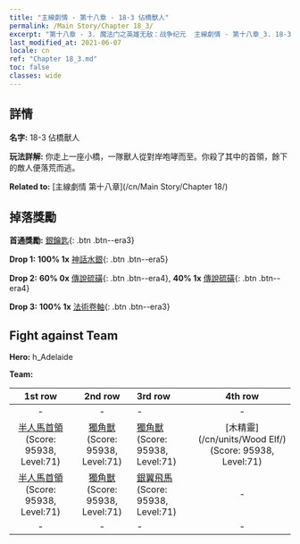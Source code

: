 ```yaml
---
title: "主線劇情 - 第十八章 - 18-3 佔橋獸人"
permalink: /Main Story/Chapter 18_3/
excerpt: "第十八章 - 3. 魔法门之英雄无敌：战争纪元  主線劇情 - 第十八章_3. 18-3 佔橋獸人"
last_modified_at: 2021-06-07
locale: cn
ref: "Chapter 18_3.md"
toc: false
classes: wide
---
```


## 詳情

 **名字:** 18-3 佔橋獸人

 **玩法詳解:** 你走上一座小橋，一隊獸人從對岸咆哮而至。你殺了其中的首領，餘下的敵人便落荒而逃。

 **Related to:** [主線劇情 第十八章](/cn/Main Story/Chapter 18/)

## 掉落獎勵

 **首通獎勵:** [銀鑰匙](/cn/Items/con_693/){: .btn .btn--era3}

 **Drop 1:** **100% 1x** [神話水銀](/cn/Items/mat_63/){: .btn .btn--era5}

 **Drop 2:** **60% 0x** [傳說硫磺](/cn/Items/mat_57/){: .btn .btn--era4}, **40% 1x** [傳說硫磺](/cn/Items/mat_57/){: .btn .btn--era4}

 **Drop 3:** **100% 1x** [法術卷軸](/cn/Items/con_694/){: .btn .btn--era3}


## Fight against Team
 **Hero:** h_Adelaide

 **Team:**


  | 1st row | 2nd row | 3rd row | 4th row |
  |:----:|:----:|:----|:----:|
  | - | - | - | - |
  | [半人馬首領](/cn/units/Centaur/) (Score: 95938, Level:71)  | [獨角獸](/cn/units/Unicorn/) (Score: 95938, Level:71)  | [獨角獸](/cn/units/Unicorn/) (Score: 95938, Level:71)  | [木精靈](/cn/units/Wood Elf/) (Score: 95938, Level:71)  |
  | [半人馬首領](/cn/units/Centaur/) (Score: 95938, Level:71)  | [獨角獸](/cn/units/Unicorn/) (Score: 95938, Level:71)  | [銀翼飛馬](/cn/units/Pegasus/) (Score: 95938, Level:71)  | - |
  | - | - | - | - |


